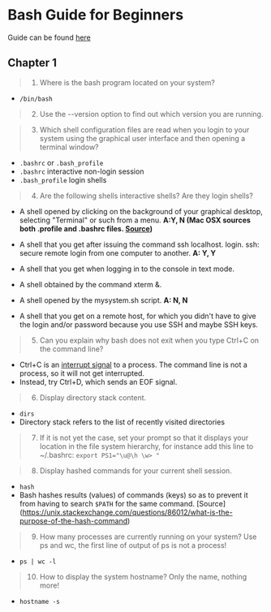 # Bash Guide for Beginners

Guide can be found [here](http://tldp.org/LDP/Bash-Beginners-Guide/html/sect_01_07.html)

## Chapter 1

> 1. Where is the bash program located on your system?
- `/bin/bash`

> 2. Use the --version option to find out which version you are running. <br />

> 3. Which shell configuration files are read when you login to your system using the graphical user interface and then opening a terminal window? <br />
- `.bashrc` or `.bash_profile`
- `.bashrc` interactive non-login session
- `.bash_profile` login shells

> 4. Are the following shells interactive shells? Are they login shells?
- A shell opened by clicking on the background of your graphical desktop, selecting "Terminal" or such from a menu. <b> A:Y, N (Mac OSX sources both .profile and .bashrc files. [Source](https://apple.stackexchange.com/questions/51036/what-is-the-difference-between-bash-profile-and-bashrc)) </b>

- A shell that you get after issuing the command ssh localhost. login. ssh: secure remote login from one computer to another. <b> A: Y, Y </b>

- A shell that you get when logging in to the console in text mode. 

- A shell obtained by the command xterm &.

- A shell opened by the mysystem.sh script. <b> A: N, N </b>

- A shell that you get on a remote host, for which you didn't have to give the login and/or password because you use SSH and maybe SSH keys.

> 5. Can you explain why bash does not exit when you type Ctrl+C on the command line?
- Ctrl+C is an [interrupt signal](https://askubuntu.com/questions/890591/why-doesnt-ctrl-c-kill-the-terminal-itself/890597) to a process. The command line is not a process, so it will not get interrupted.
- Instead, try Ctrl+D, which sends an EOF signal.

> 6. Display directory stack content.
- `dirs`
- Directory stack refers to the list of recently visited directories

> 7. If it is not yet the case, set your prompt so that it displays your location in the file system hierarchy, for instance add this line to ~/.bashrc: `export PS1="\u@\h \w> "`

> 8. Display hashed commands for your current shell session.
- `hash`
- Bash hashes results (values) of commands (keys) so as to prevent it from having to search `$PATH` for the same command. [Source] (https://unix.stackexchange.com/questions/86012/what-is-the-purpose-of-the-hash-command)

> 9. How many processes are currently running on your system? Use ps and wc, the first line of output of ps is not a process!
- `ps | wc -l` 

> 10. How to display the system hostname? Only the name, nothing more!
- `hostname -s`
